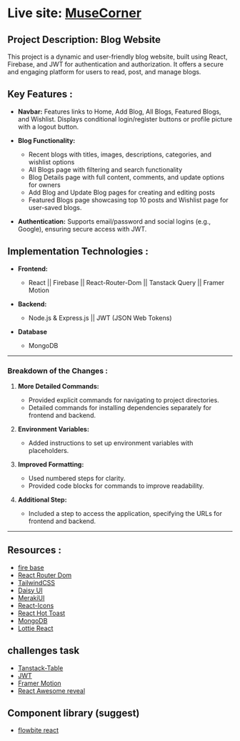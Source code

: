 # Live site: [MuseCorner](https://musecorner.netlify.app)
## Project Description: Blog Website
This project is a dynamic and user-friendly blog website, built using React, Firebase, and JWT for authentication and authorization. It offers a secure and engaging platform for users to read, post, and manage blogs.

## Key Features :

- **Navbar:** Features links to Home, Add Blog, All Blogs, Featured Blogs, and Wishlist. Displays conditional login/register buttons or profile picture with a logout button.

- **Blog Functionality:**
  - Recent blogs with titles, images, descriptions, categories, and wishlist options
  - All Blogs page with filtering and search functionality
  - Blog Details page with full content, comments, and update options for owners
  - Add Blog and Update Blog pages for creating and editing posts
  - Featured Blogs page showcasing top 10 posts and Wishlist page for user-saved blogs.
  
- **Authentication:** Supports email/password and social logins (e.g., Google), ensuring secure access with JWT.

## Implementation Technologies :
- **Frontend:**
  - React || Firebase || React-Router-Dom || Tanstack Query || Framer Motion

- **Backend:**
   - Node.js & Express.js || JWT (JSON Web Tokens)

- **Database**
   - MongoDB
---

### Breakdown of the Changes :
1. **More Detailed Commands:**
   - Provided explicit commands for navigating to project directories.
   - Detailed commands for installing dependencies separately for frontend and backend.
   
2. **Environment Variables:**
   - Added instructions to set up environment variables with placeholders.

3. **Improved Formatting:**
   - Used numbered steps for clarity.
   - Provided code blocks for commands to improve readability.

4. **Additional Step:**
   - Included a step to access the application, specifying the URLs for frontend and backend.
<!-- ## Assignment_category_0006 -->
---
## Resources :

- [fire base](https://firebase.google.com/)
- [React Router Dom](https://reactrouter.com/)
- [TailwindCSS](https://tailwindcss.com/)
- [Daisy UI](https://daisyui.com/)
- [MerakiUI](https://merakiui.com/)
- [React-Icons](https://react-icons.github.io/react-icons/search/#q=twi)
- [React Hot Toast](https://react-hot-toast.com/)
- [MongoDB](https://mongodb.com/atlas)
- [Lottie React](https://app.lottiefiles.com/)

## challenges task

- [Tanstack-Table](https://jwt.io/)
- [JWT](https://jwt.io/)
- [Framer Motion](https://www.framer.com/motion/)
- [React Awesome reveal](https://app.lottiefiles.com/)

## Component library (suggest)
- [flowbite react](https://flowbite-react.com/)